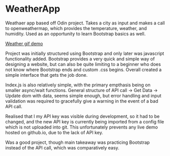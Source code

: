 # WeatherApp

Weathaer app based off Odin project. Takes a city as input and makes a call to openweathermap, which provides the temperature, weather, and humidity. Used as an opportunity to learn Bootstrap basics as well.

[Weather gif demo](Weather.gif)

Project was initially structured using Bootstrap and only later was javascript functionality added. Bootstrap provides a very quick and simple way of designing a website, but can also be quite limiting to a beginner who does not know where Bootstrap ends and custom .css begins. Overall created a simple interface that gets the job done.

Index.js is also relatively simple, with the primary empthasis being on smaller async/wait functions. General structure of API call -> Get Data -> Update dom with data, seems simple enough, but error handling and input validation was required to gracefully give a warning in the event of a bad API call.

Realised that I my API key was visible during development, so it had to be changed, and the new API key is currently being imported from a config file which is not uploaded into git. This unfortunately prevents any live demo hosted on github.io, due to the lack of API key.

Was a good project, though main takeaway was practicing Bootstrap instead of the API call, which was comparatively easy.
